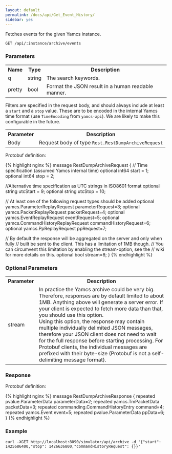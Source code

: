 ```yaml
---
layout: default
permalink: /docs/api/Get_Event_History/
sidebar: yes
---
```


Fetches events for the given Yamcs instance.

    GET /api/:instance/archive/events


### Parameters

<table class="inline">
  <tr>
    <th>Name</th>
    <th>Type</th>
    <th>Description</th>
  </tr>
  <tr>
    <td class="code">q</td>
    <td class="code">string</td>
    <td>The search keywords.</td>
  </tr>
  <tr>
    <td class="code">pretty</td>
    <td class="code">bool</td>
    <td>Format the JSON result in a human readable manner.</td>
  </tr>
</table>

Filters are specified in the request body, and should always include at least a `start` and a `stop` value. These are to be encoded in the internal Yamcs time format (use `TimeEncoding` from `yamcs-api`). We are likely to make this configurable in the future.

<table class="inline">
    <tr><th>Parameter</th><th>Description</th></tr>
     <tr><td>Body</td><td>Request body of type <code>Rest.RestDumpArchiveRequest</code></td></tr>
</table>


Protobuf definition:

{% highlight nginx %}
message RestDumpArchiveRequest {
  // Time specification (assumed Yamcs internal time)
  optional int64 start = 1;
  optional int64 stop = 2;
  
  //Alternative time specification as UTC strings in ISO8601 format
  optional string utcStart = 9;
  optional string utcStop = 10;

  // At least one of the following request types should be added
  optional yamcs.ParameterReplayRequest parameterRequest=3;
  optional yamcs.PacketReplayRequest packetRequest=4;
  optional yamcs.EventReplayRequest eventRequest=5;
  optional yamcs.CommandHistoryReplayRequest commandHistoryRequest=6;
  optional yamcs.PpReplayRequest ppRequest=7;

  // By default the response will be aggregated on the server and only when fully
  // built be sent to the client. This has a limitation of 1MB though.
  // You can circumvent this limitation by enabling the stream-option, see the
  // wiki for more details on this.
  optional bool stream=8;
}
{% endhighlight %}

### Optional Parameters

<table class="inline">
    <tr><th>Parameter</th><th>Description</th></tr>
     <tr><td>stream</td><td>In practice the Yamcs archive could be very big. Therefore, responses are by default limited to about 1MB. Anything above will generate a server error. If your client is expected to fetch more data than that, you should use this option.
<br>
Using this option, the response may contain multiple individually delimited JSON messages, therefore your JSON client does not need to wait for the full response before starting processing. For Protobuf clients, the individual messages are prefixed with their byte-size (Protobuf is not a self-delimiting message format).</td></tr>
</table>



### Response

Protobuf definition:

{% highlight nginx %}
message RestDumpArchiveResponse {
  repeated pvalue.ParameterData parameterData=2;
  repeated yamcs.TmPacketData packetData=3;
  repeated commanding.CommandHistoryEntry command=4;
  repeated yamcs.Event event=5;
  repeated pvalue.ParameterData ppData=6;
}
{% endhighlight %}

### Example

```
curl -XGET http://localhost:8090/simulator/api/archive -d '{"start": 1425686400,"stop": 1426636800,"commandHistoryRequest": {}}'
```
